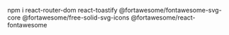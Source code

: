 npm i react-router-dom react-toastify @fortawesome/fontawesome-svg-core @fortawesome/free-solid-svg-icons @fortawesome/react-fontawesome
